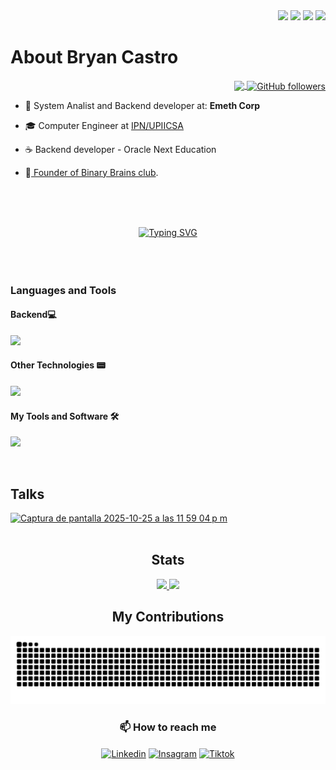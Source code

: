 
<div align="right">
	<a href="https://twitter.com/untalbry" ><img src="https://img.shields.io/twitter/follow/untalbry?style=social"></a>
	<a href="" ><img src="https://img.shields.io/github/followers/untalbry?style=social"></a>
	<a href="https://www.twitch.tv/binarybrains" ><img src="https://img.shields.io/twitch/status/binarybrains?style=social"></a>
	<a href="https://discord.gg/cyXd37NTbq" ><img src="https://img.shields.io/discord/881664688230920232?style=social&label=Discord&logo=discord"></a>
	
</div>


<h1> About Bryan Castro </h1> 
<p align = "right">
	<a href="https://www.instagram.com/notioncl_upiicsa/">
	<img align ="center" src="https://img.shields.io/badge/Campus_Leader-Fall_2023-%230e6cce?style=for-the-badge&logo=Notion&logoColor=black&labelColor=white&link=https%3A%2F%2Fwww.notion.so%2Fes-la%2Fdesktop">
	</a>
	<a href="https://github.com/binarybrains-club">
		<img align="center" alt="GitHub followers" src="https://img.shields.io/github/followers/binarybrains-club?style=for-the-badge&label=Binary%20Brains&labelColor=%23040623&color=%233092ec">
	</a>
</p>

- 🔭 System Analist and Backend developer at: <strong>Emeth Corp</strong> 

- 🎓 Computer Engineer at <a href="https://www.upiicsa.ipn.mx/">IPN/UPIICSA </a>

- ☕ Backend developer - Oracle Next Education

- 🧠<a href="https://www.instagram.com/bbupiicsa/"> Founder of Binary Brains club</a>.


<br><br><br>
<div align="center">
<a href="https://git.io/typing-svg"><img src="https://readme-typing-svg.herokuapp.com?font=Poppins&size=32&pause=1000&color=3092EC&center=true&vCenter=true&width=435&lines=Together+we+go+further" alt="Typing SVG" /></a>
</div>
<br><br><br>

<h3 align="left">Languages and Tools</h3>
<div>
	  <h4>Backend💻</h4>
	  <p align="left">
	  <a href="https://skillicons.dev">
	    <img src="https://skillicons.dev/icons?i=java,maven,hibernate,spring,py,fastapi,postgres,docker,aws"/>
	  </a>
	</p>
	<h4>Other Technologies 📟</h4>
	  <p align="left">
	  <a href="https://skillicons.dev">
	    <img src="https://skillicons.dev/icons?i=kotlin,androidstudio,html,css,js,c,bash"/>
	  </a>
	</p>
	  <h4>My Tools and Software 🛠️</h4>
	  <p align="left">
	  <a href="https://skillicons.dev">
	    <img src="https://skillicons.dev/icons?i=linux,apple,vscode,idea,discord,figma,notion"/>
	  </a>
	</p>
</div>

<br>
<div align="left">
  <h2> Talks </h2>
<a href="https://www.youtube.com/watch?v=JHvj4wMvq_0&t=1760s"><img width="30%" height="602" alt="Captura de pantalla 2025-10-25 a las 11 59 04 p m" src="https://github.com/user-attachments/assets/53ec95aa-71d6-4bbb-b288-e6b968cb587c" /></a>
</div>

<br>
  <div align ="center">
    <h2> Stats </h2>
    <a href="https://github.com/untalbry">
      <img height="150em" src="https://github-readme-stats.vercel.app/api?username=untalbry&count_private=true&include_all_commits=true&show_icons=true&theme=tokyonight&hide_border=false&show_owner=true%22"/>
      <img height="150em" src="https://github-readme-stats.vercel.app/api/top-langs/?username=untalbry&theme=tokyonight&hide_border=false&&layout=compact"/>
    </a>
  </div>

  
<div align="center">
  <h2>My Contributions </h2>
	<img src="https://raw.githubusercontent.com/untalbry/untalbry/output/snake.svg" alt="Snake animation" />
</div>

<h3 align="center">📫 How to reach me </h3>
<p align="center">
  	<!--LinkedIn-->
	<a  href="https://www.linkedin.com/in/bryan-castro-programador/"><img align="center" alt="Linkedin" title="LinkedIn" src="https://img.shields.io/badge/linkedin-%230077B5.svg?style=for-the-badge&logo=linkedin&logoColor=white"/></a>
  	<!--Instagram-->
	<a  href="https://www.instagram.com/untalbry/"><img align="center" alt="Insagram" title="Instagram" src="https://img.shields.io/badge/instagram-%23E4405F.svg?style=for-the-badge&logo=Instagram&logoColor=white"/></a>
  	<!--Tiktok-->
	<a href="https://www.tiktok.com/@untalbry"> <img align="center" alt="Tiktok" title="tiktok" src="https://img.shields.io/badge/TikTok-000000?style=for-the-badge&logo=tiktok&logoColor=white"></a>
</p>

